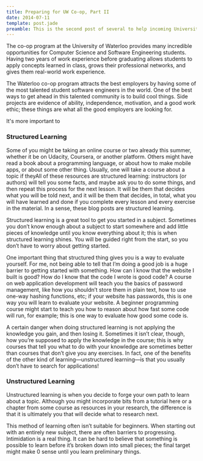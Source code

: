 ```yaml
---
title: Preparing for UW Co-op, Part II
date: 2014-07-11
template: post.jade
preamble: This is the second post of several to help incoming University of Waterloo Computer Science of Software Engineering students prepare for the competitive co-op program at Waterloo. You can read the first post <a href="/blog/posts/preparing-for-uw-coop-part-one/">here</a>.  
---
```


The co-op program at the University of Waterloo provides many incredible
opportunities for Computer Science and Software Engineering students. Having two
years of work experience before graduating allows students to apply concepts
learned in class, grows their professional networks, and gives them real-world
work experience.

The Waterloo co-op program attracts the best employers by having some of the
most talented student software engineers in the world. One of the best ways to
get ahead in this talented community is to build cool things. Side projects are 
evidence of ability, independence, motivation, and a good work ethic; these
things are what all the good employers are looking for.

It's more important to 

### Structured Learning

Some of you might be taking an online course or two already this summer, whether
it be on Udacity, Coursera, or another platform. Others might have read a book
about a programming language, or about how to make mobile apps, or about some
other thing. Usually, one will take a course about a topic if theyAll of these
resources are structured learning: instructors (or authors) will tell you some
facts, and maybe ask you to do some things, and then repeat this process for the
next lesson. It will be them that decides what you will be told next, and it
will be them that decides, in total, what you will have learned and done if you
complete every lesson and every exercise in the material. In a sense, these blog
posts are structured learning.

Structured learning is a great tool to get you started in a subject. Sometimes
you don&rsquo;t know enough about a subject to start somewhere and add little
pieces of knowledge until you know everything about it; this is when structured
learning shines. You will be guided right from the start, so you don&rsquo;t
have to worry about getting started.

One important thing that structured thing gives you is a way to evaluate
yourself. For me, not being able to tell that I&rsquo;m doing a good job is a
huge barrier to getting started with something. How can I know that the website
I built is good? How do I know that the code I wrote is good code? A course on
web application development will teach you the basics of password management,
like how you shouldn&rsquo;t store them in plain text, how to use one-way
hashing functions, etc; if your website has passwords, this is one way you will
learn to evaluate your website. A beginner programming course might start to
teach you how to reason about how fast some code will run, for example; this is
one way to evaluate how good some code is. 

A certain danger when doing structured learning is not applying the knowledge
you gain, and then losing it. Sometimes it isn&rsquo;t clear, though, how
you&rsquo;re supposed to apply the knowledge in the course; this is why courses
that tell you what to do with your knowledge are sometimes better than courses
that don&rsquo;t give you any exercises. In fact, one of the benefits of the
other kind of learning&mdash;unstructured learning&mdash;is that you usually
don&rsquo;t have to search for applications!

### Unstructured Learning

Unstructured learning is when you decide to forge your own path to learn about a
topic. Although you might incorporate bits from a tutorial here or a chapter
from some course as resources in your research, the difference is that it is
ultimately you that will decide what to research next.

This method of learning often isn&rsquo;t suitable for beginners. When starting
out with an entirely new subject, there are often barriers to progressing.
Intimidation is a real thing. It can be hard to believe that something is
possible to learn before it&rsquo;s broken down into small pieces; the final
target might make 0 sense until you learn preliminary things.
